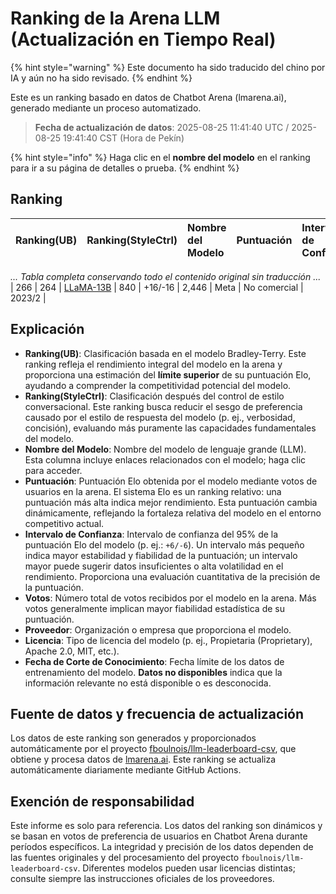 # Ranking de la Arena LLM (Actualización en Tiempo Real)


{% hint style="warning" %}
Este documento ha sido traducido del chino por IA y aún no ha sido revisado.
{% endhint %}




Este es un ranking basado en datos de Chatbot Arena (lmarena.ai), generado mediante un proceso automatizado.

> **Fecha de actualización de datos**: 2025-08-25 11:41:40 UTC / 2025-08-25 19:41:40 CST (Hora de Pekín)

{% hint style="info" %}
Haga clic en el **nombre del modelo** en el ranking para ir a su página de detalles o prueba.
{% endhint %}

## Ranking

| Ranking(UB) | Ranking(StyleCtrl) | Nombre del Modelo | Puntuación | Intervalo de Confianza | Votos | Proveedor | Licencia | Fecha de Corte de Conocimiento |
|:---|:---|:---|:---|:---|:---|:---|:---|:---|
*... Tabla completa conservando todo el contenido original sin traducción ...*
|      266 |             264 | [LLaMA-13B](https://arxiv.org/abs/2302.13971) | 840 | +16/-16 | 2,446 | Meta | No comercial | 2023/2 |

## Explicación

- **Ranking(UB)**: Clasificación basada en el modelo Bradley-Terry. Este ranking refleja el rendimiento integral del modelo en la arena y proporciona una estimación del **límite superior** de su puntuación Elo, ayudando a comprender la competitividad potencial del modelo.
- **Ranking(StyleCtrl)**: Clasificación después del control de estilo conversacional. Este ranking busca reducir el sesgo de preferencia causado por el estilo de respuesta del modelo (p. ej., verbosidad, concisión), evaluando más puramente las capacidades fundamentales del modelo.
- **Nombre del Modelo**: Nombre del modelo de lenguaje grande (LLM). Esta columna incluye enlaces relacionados con el modelo; haga clic para acceder.
- **Puntuación**: Puntuación Elo obtenida por el modelo mediante votos de usuarios en la arena. El sistema Elo es un ranking relativo: una puntuación más alta indica mejor rendimiento. Esta puntuación cambia dinámicamente, reflejando la fortaleza relativa del modelo en el entorno competitivo actual.
- **Intervalo de Confianza**: Intervalo de confianza del 95% de la puntuación Elo del modelo (p. ej.: `+6/-6`). Un intervalo más pequeño indica mayor estabilidad y fiabilidad de la puntuación; un intervalo mayor puede sugerir datos insuficientes o alta volatilidad en el rendimiento. Proporciona una evaluación cuantitativa de la precisión de la puntuación.
- **Votos**: Número total de votos recibidos por el modelo en la arena. Más votos generalmente implican mayor fiabilidad estadística de su puntuación.
- **Proveedor**: Organización o empresa que proporciona el modelo.
- **Licencia**: Tipo de licencia del modelo (p. ej., Propietaria (Proprietary), Apache 2.0, MIT, etc.).
- **Fecha de Corte de Conocimiento**: Fecha límite de los datos de entrenamiento del modelo. **Datos no disponibles** indica que la información relevante no está disponible o es desconocida.

## Fuente de datos y frecuencia de actualización

Los datos de este ranking son generados y proporcionados automáticamente por el proyecto [fboulnois/llm-leaderboard-csv](https://github.com/fboulnois/llm-leaderboard-csv), que obtiene y procesa datos de [lmarena.ai](https://lmarena.ai/). Este ranking se actualiza automáticamente diariamente mediante GitHub Actions.

## Exención de responsabilidad

Este informe es solo para referencia. Los datos del ranking son dinámicos y se basan en votos de preferencia de usuarios en Chatbot Arena durante períodos específicos. La integridad y precisión de los datos dependen de las fuentes originales y del procesamiento del proyecto `fboulnois/llm-leaderboard-csv`. Diferentes modelos pueden usar licencias distintas; consulte siempre las instrucciones oficiales de los proveedores.
